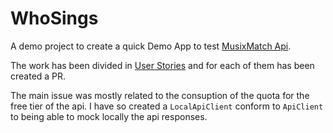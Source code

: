 # WhoSings

A demo project to create a quick Demo App to test [MusixMatch Api](https://developer.musixmatch.com/).

The work has been divided in [User Stories](https://github.com/mvitolo/WhoSings/pulls?q=is%3Apr+is%3Aclosed) and for each of them has been created a PR.

The main issue was mostly related to the consuption of the quota for the free tier of the api. I have so created a `LocalApiClient` conform to `ApiClient` to being able to mock locally the api responses.
